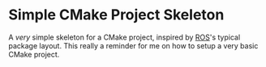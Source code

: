 # Simple CMake Project Skeleton

A *very* simple skeleton for a CMake project, inspired by
[ROS](https://ros.org)'s typical package layout. This really a reminder for me
on how to setup a very basic CMake project.
